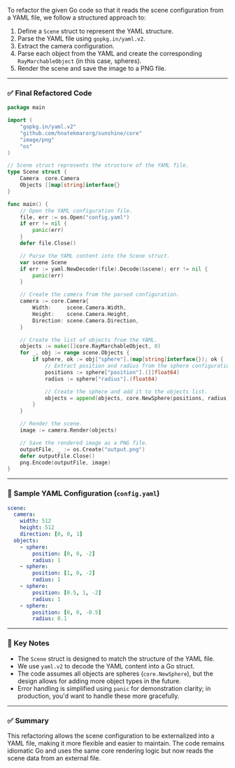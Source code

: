 

To refactor the given Go code so that it reads the scene configuration from a YAML file, we follow a structured approach to:

1. Define a `Scene` struct to represent the YAML structure.
2. Parse the YAML file using `gopkg.in/yaml.v2`.
3. Extract the camera configuration.
4. Parse each object from the YAML and create the corresponding `RayMarchableObject` (in this case, spheres).
5. Render the scene and save the image to a PNG file.

---

### ✅ Final Refactored Code

```go
package main

import (
	"gopkg.in/yaml.v2"
	"github.com/hnatekmarorg/sunshine/core"
	"image/png"
	"os"
)

// Scene struct represents the structure of the YAML file.
type Scene struct {
	Camera  core.Camera
	Objects []map[string]interface{}
}

func main() {
	// Open the YAML configuration file.
	file, err := os.Open("config.yaml")
	if err != nil {
		panic(err)
	}
	defer file.Close()

	// Parse the YAML content into the Scene struct.
	var scene Scene
	if err := yaml.NewDecoder(file).Decode(&scene); err != nil {
		panic(err)
	}

	// Create the camera from the parsed configuration.
	camera := core.Camera{
		Width:     scene.Camera.Width,
		Height:    scene.Camera.Height,
		Direction: scene.Camera.Direction,
	}

	// Create the list of objects from the YAML.
	objects := make([]core.RayMarchableObject, 0)
	for _, obj := range scene.Objects {
		if sphere, ok := obj["sphere"].(map[string]interface{}); ok {
			// Extract position and radius from the sphere configuration.
			positions := sphere["position"].([]float64)
			radius := sphere["radius"].(float64)

			// Create the sphere and add it to the objects list.
			objects = append(objects, core.NewSphere(positions, radius))
		}
	}

	// Render the scene.
	image := camera.Render(objects)

	// Save the rendered image as a PNG file.
	outputFile, _ := os.Create("output.png")
	defer outputFile.Close()
	png.Encode(outputFile, image)
}
```

---

### 📁 Sample YAML Configuration (`config.yaml`)

```yaml
scene:
  camera:
    width: 512
    height: 512
    direction: [0, 0, 1]
  objects:
    - sphere:
        position: [0, 0, -2]
        radius: 1
    - sphere:
        position: [1, 0, -2]
        radius: 1
    - sphere:
        position: [0.5, 1, -2]
        radius: 1
    - sphere:
        position: [0, 0, -0.5]
        radius: 0.1
```

---

### 🧠 Key Notes

- The `Scene` struct is designed to match the structure of the YAML file.
- We use `yaml.v2` to decode the YAML content into a Go struct.
- The code assumes all objects are spheres (`core.NewSphere`), but the design allows for adding more object types in the future.
- Error handling is simplified using `panic` for demonstration clarity; in production, you'd want to handle these more gracefully.

---

### ✅ Summary

This refactoring allows the scene configuration to be externalized into a YAML file, making it more flexible and easier to maintain. The code remains idiomatic Go and uses the same core rendering logic but now reads the scene data from an external file.